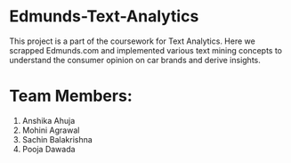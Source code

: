 # Edmunds-Text-Analytics
 This project is a part of the coursework for Text Analytics. Here we scrapped Edmunds.com and implemented various text mining concepts to understand the consumer opinion on car brands and derive insights.

# Team Members:
1. Anshika Ahuja
2. Mohini Agrawal
3. Sachin Balakrishna
4. Pooja Dawada
